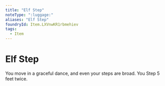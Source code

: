 ```yaml
---
title: "Elf Step"
noteType: ":luggage:"
aliases: "Elf Step"
foundryId: Item.LXVnwKR1rbmehiev
tags:
  - Item
---
```


# Elf Step

You move in a graceful dance, and even your steps are broad. You Step 5 feet twice.

